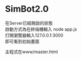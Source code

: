 # SimBot2.0
在Server已經開啟的狀態   
啟動方式為在終端機輸入    node app.js  
打開瀏覽器輸入127.0.0.1:3000  
即可看到初始畫面  
  
  
主程式在www/master.html  
